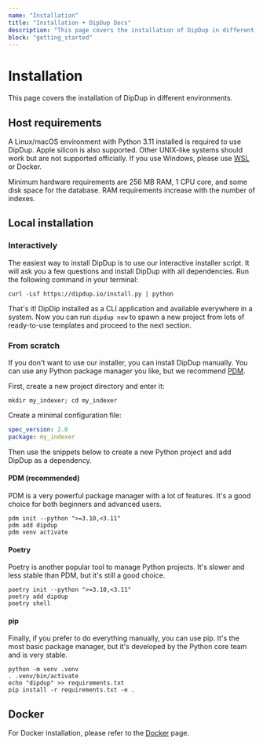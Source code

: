 ```yaml
---
name: "Installation"
title: "Installation • DipDup Docs"
description: "This page covers the installation of DipDup in different environments."
block: "getting_started"
---
```


<!-- TODO: General doc rewrite todo:
1. Quickstart page, found where to move
2. Move FAQ to separate page from to-distribute
3. Add Troubleshooting page
4. Add Built with dipdup page
5. Add Command Line Interface reference
6. Add Config file class reference
7. Add changelog
8. Rethink and add release notes
9. Move license and contribution guide
10. Rest todo's, mostly fix links
 -->

<!-- TODO: MD025/single-title/single-h1: Multiple top-level headings in the same documentmarkdownlintMD025 -->

# Installation

This page covers the installation of DipDup in different environments.

## Host requirements

A Linux/macOS environment with Python 3.11 installed is required to use DipDup. Apple silicon is also supported. Other UNIX-like systems should work but are not supported officially. If you use Windows, please use [WSL](https://docs.microsoft.com/en-us/windows/wsl/about) or Docker.

Minimum hardware requirements are 256 MB RAM, 1 CPU core, and some disk space for the database. RAM requirements increase with the number of indexes.

## Local installation

### Interactively

The easiest way to install DipDup is to use our interactive installer script. It will ask you a few questions and install DipDup with all dependencies. Run the following command in your terminal:

<!-- TODO: Ensure that installer script deploys and works as intended -->

```shell [Terminal]
curl -Lsf https://dipdup.io/install.py | python
```

That's it! DipDip installed as a CLI application and available everywhere in a system. Now you can run `dipdup new` to spawn a new project from lots of ready-to-use templates and proceed to the next section.

### From scratch

If you don't want to use our installer, you can install DipDup manually. You can use any Python package manager you like, but we recommend [PDM](https://pdm.fming.dev/latest/).

First, create a new project directory and enter it:

```shell [Terminal]
mkdir my_indexer; cd my_indexer
```

Create a minimal configuration file:

```yaml [dipdup.yaml]
spec_version: 2.0
package: my_indexer
```

Then use the snippets below to create a new Python project and add DipDup as a dependency.

#### PDM (recommended)

PDM is a very powerful package manager with a lot of features. It's a good choice for both beginners and advanced users.

```shell [Terminal]
pdm init --python ">=3.10,<3.11"
pdm add dipdup
pdm venv activate
```

#### Poetry

Poetry is another popular tool to manage Python projects. It's slower and less stable than PDM, but it's still a good choice.

```shell [Terminal]
poetry init --python ">=3.10,<3.11"
poetry add dipdup
poetry shell
```

#### pip

Finally, if you prefer to do everything manually, you can use pip. It's the most basic package manager, but it's developed by the Python core team and is very stable.

```shell [Terminal]
python -m venv .venv
. .venv/bin/activate
echo "dipdup" >> requirements.txt
pip install -r requirements.txt -e .
```

## Docker

For Docker installation, please refer to the [Docker](../6.deployment/2.docker.md) page.
